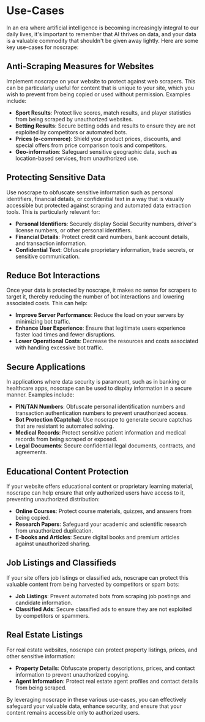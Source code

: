 # Use-Cases

In an era where artificial intelligence is becoming increasingly integral to our daily lives, it's important to remember that AI thrives on data, and your data is a valuable commodity that shouldn't be given away lightly. Here are some key use-cases for noscrape:

## Anti-Scraping Measures for Websites

Implement noscrape on your website to protect against web scrapers. This can be particularly useful for content that is unique to your site, which you wish to prevent from being copied or used without permission. Examples include:

- **Sport Results**: Protect live scores, match results, and player statistics from being scraped by unauthorized websites.
- **Betting Results**: Secure betting odds and results to ensure they are not exploited by competitors or automated bots.
- **Prices (e-commerce)**: Shield your product prices, discounts, and special offers from price comparison tools and competitors.
- **Geo-information**: Safeguard sensitive geographic data, such as location-based services, from unauthorized use.

## Protecting Sensitive Data

Use noscrape to obfuscate sensitive information such as personal identifiers, financial details, or confidential text in a way that is visually accessible but protected against scraping and automated data extraction tools. This is particularly relevant for:

- **Personal Identifiers**: Securely display Social Security numbers, driver's license numbers, or other personal identifiers.
- **Financial Details**: Protect credit card numbers, bank account details, and transaction information.
- **Confidential Text**: Obfuscate proprietary information, trade secrets, or sensitive communication.

## Reduce Bot Interactions

Once your data is protected by noscrape, it makes no sense for scrapers to target it, thereby reducing the number of bot interactions and lowering associated costs. This can help:

- **Improve Server Performance**: Reduce the load on your servers by minimizing bot traffic.
- **Enhance User Experience**: Ensure that legitimate users experience faster load times and fewer disruptions.
- **Lower Operational Costs**: Decrease the resources and costs associated with handling excessive bot traffic.

## Secure Applications

In applications where data security is paramount, such as in banking or healthcare apps, noscrape can be used to display information in a secure manner. Examples include:

- **PIN/TAN Numbers**: Obfuscate personal identification numbers and transaction authentication numbers to prevent unauthorized access.
- **Bot Protection (Captcha)**: Use noscrape to generate secure captchas that are resistant to automated solving.
- **Medical Records**: Protect sensitive patient information and medical records from being scraped or exposed.
- **Legal Documents**: Secure confidential legal documents, contracts, and agreements.

## Educational Content Protection

If your website offers educational content or proprietary learning material, noscrape can help ensure that only authorized users have access to it, preventing unauthorized distribution:

- **Online Courses**: Protect course materials, quizzes, and answers from being copied.
- **Research Papers**: Safeguard your academic and scientific research from unauthorized duplication.
- **E-books and Articles**: Secure digital books and premium articles against unauthorized sharing.

## Job Listings and Classifieds

If your site offers job listings or classified ads, noscrape can protect this valuable content from being harvested by competitors or spam bots:

- **Job Listings**: Prevent automated bots from scraping job postings and candidate information.
- **Classified Ads**: Secure classified ads to ensure they are not exploited by competitors or spammers.

## Real Estate Listings

For real estate websites, noscrape can protect property listings, prices, and other sensitive information:

- **Property Details**: Obfuscate property descriptions, prices, and contact information to prevent unauthorized copying.
- **Agent Information**: Protect real estate agent profiles and contact details from being scraped.

By leveraging noscrape in these various use-cases, you can effectively safeguard your valuable data, enhance security, and ensure that your content remains accessible only to authorized users.

